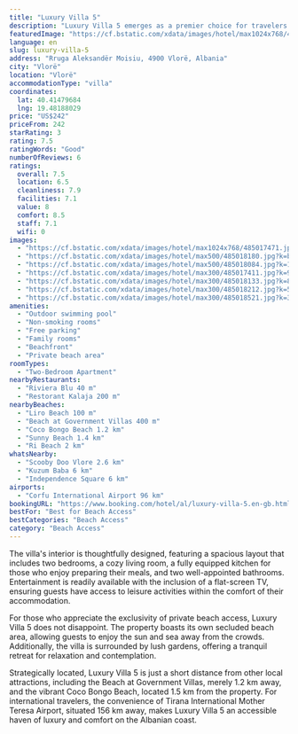 ```yaml
---
title: "Luxury Villa 5"
description: "Luxury Villa 5 emerges as a premier choice for travelers seeking an exceptional stay in Vlorë, boasting air-conditioned accommodations complete with a private pool, a serene garden view, and an inviting balcony."
featuredImage: "https://cf.bstatic.com/xdata/images/hotel/max1024x768/485017471.jpg?k=0255d530a130b5d20fcac764cfa832f9283e6cb59c3fe0dd0894946bf33f0f1b&o=&hp=1"
language: en
slug: luxury-villa-5
address: "Rruga Aleksandër Moisiu, 4900 Vlorë, Albania"
city: "Vlorë"
location: "Vlorë"
accommodationType: "villa"
coordinates:
  lat: 40.41479684
  lng: 19.48188029
price: "US$242"
priceFrom: 242
starRating: 3
rating: 7.5
ratingWords: "Good"
numberOfReviews: 6
ratings:
  overall: 7.5
  location: 6.5
  cleanliness: 7.9
  facilities: 7.1
  value: 8
  comfort: 8.5
  staff: 7.1
  wifi: 0
images:
  - "https://cf.bstatic.com/xdata/images/hotel/max1024x768/485017471.jpg?k=0255d530a130b5d20fcac764cfa832f9283e6cb59c3fe0dd0894946bf33f0f1b&o=&hp=1"
  - "https://cf.bstatic.com/xdata/images/hotel/max500/485018180.jpg?k=bacd874b861d274e26fe379a5560b84ed9aad1dd5e41ecd49f9691c4f9ef6ff4&o=&hp=1"
  - "https://cf.bstatic.com/xdata/images/hotel/max500/485018084.jpg?k=150f1e332c00ae263e1935043d254a140f86057342f89be037d3270382a3e105&o=&hp=1"
  - "https://cf.bstatic.com/xdata/images/hotel/max300/485017411.jpg?k=9cfdedf3d9725432c3622c30dddb1b20001d3eee2c501825c18bc4b337ec2fb8&o=&hp=1"
  - "https://cf.bstatic.com/xdata/images/hotel/max300/485018133.jpg?k=882da8308def3778c9e23ec75f864a9aff92e4f229af44d9e11991a60137bd95&o=&hp=1"
  - "https://cf.bstatic.com/xdata/images/hotel/max300/485018212.jpg?k=54ea5d4252c0f33fcf396a542f1a3d3a0ef38230cfeeddd4dc88698e106cb713&o=&hp=1"
  - "https://cf.bstatic.com/xdata/images/hotel/max300/485018521.jpg?k=3aafd514bb9b7e95bc66d116d5d664b1a65d2970826b84be586d6106caffb36a&o=&hp=1"
amenities:
  - "Outdoor swimming pool"
  - "Non-smoking rooms"
  - "Free parking"
  - "Family rooms"
  - "Beachfront"
  - "Private beach area"
roomTypes:
  - "Two-Bedroom Apartment"
nearbyRestaurants:
  - "Riviera Blu 40 m"
  - "Restorant Kalaja 200 m"
nearbyBeaches:
  - "Liro Beach 100 m"
  - "Beach at Government Villas 400 m"
  - "Coco Bongo Beach 1.2 km"
  - "Sunny Beach 1.4 km"
  - "Ri Beach 2 km"
whatsNearby:
  - "Scooby Doo Vlore 2.6 km"
  - "Kuzum Baba 6 km"
  - "Independence Square 6 km"
airports:
  - "Corfu International Airport 96 km"
bookingURL: "https://www.booking.com/hotel/al/luxury-villa-5.en-gb.html?aid=8035640"
bestFor: "Best for Beach Access"
bestCategories: "Beach Access"
category: "Beach Access"
---
```


The villa's interior is thoughtfully designed, featuring a spacious layout that includes two bedrooms, a cozy living room, a fully equipped kitchen for those who enjoy preparing their meals, and two well-appointed bathrooms. Entertainment is readily available with the inclusion of a flat-screen TV, ensuring guests have access to leisure activities within the comfort of their accommodation.

For those who appreciate the exclusivity of private beach access, Luxury Villa 5 does not disappoint. The property boasts its own secluded beach area, allowing guests to enjoy the sun and sea away from the crowds. Additionally, the villa is surrounded by lush gardens, offering a tranquil retreat for relaxation and contemplation.

Strategically located, Luxury Villa 5 is just a short distance from other local attractions, including the Beach at Government Villas, merely 1.2 km away, and the vibrant Coco Bongo Beach, located 1.5 km from the property. For international travelers, the convenience of Tirana International Mother Teresa Airport, situated 156 km away, makes Luxury Villa 5 an accessible haven of luxury and comfort on the Albanian coast.